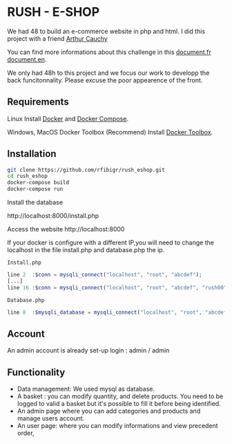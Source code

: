 # RUSH - E-SHOP

We had 48 to build an e-commerce website in php and html.
I did this project with a friend [Arthur Cauchy](https://github.com/ArthurCauchy)

You can find more informations about this challenge in this [document.fr ](https://github.com/rfibigr/rush_eshop/blob/master/PDF/Rush00-Sujet.pdf) [document.en](https://github.com/rfibigr/rush_eshop/blob/master/PDF/rush00.en.pdf).

We only had 48h to this project and we focus our work to developp the back funcitonnality. Please excuse the poor appearence of the front.

## Requirements

Linux
Install [Docker](https://docs.docker.com/install/) and [Docker Compose](https://docs.docker.com/compose/install/).

Windows, MacOS
Docker Toolbox (Recommend)
Install [Docker Toolbox](https://docs.docker.com/toolbox/overview/).

## Installation

```bash
git clone https://github.com/rfibigr/rush_eshop.git
cd rush_eshop
docker-compose build
docker-compose run
```

Install the database

http://localhost:8000/install.php

Access the website
http://localhost:8000

If your docker is configure with a different IP,you will need to change the localhost in the file install.php and database.php the ip.

`Install.php`
```php
line 2  :$conn = mysqli_connect("localhost", "root", "abcdef");
[...]
line 16 :$conn = mysqli_connect("localhost", "root", "abcdef", "rush00");
 ```

 `Database.php`
```php
line 8  :$mysqli_database = mysqli_connect("localhost", "root", "abcdef", "rush00");

 ```
## Account

An admin account is already set-up
login : admin / admin

## Functionality

+ Data management: We used mysql as database.
+ A basket : you can modify quantity, and delete products. You need to be logged to valid a basket but it's possible to fill it before being identified.
+ An admin page where you can add categories and products and manage users account.
+ An user page: where you can modify informations and view precedent order,
